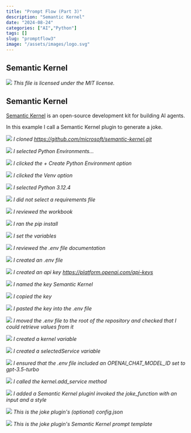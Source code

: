 ```yaml
---
title: "Prompt Flow (Part 3)"
description: "Semantic Kernel"
date: "2024-08-24"
categories: ["AI","Python"]
tags: []
slug: "promptflow3"
image: "/assets/images/logo.svg"
---
```


## Semantic Kernel

![](/assets/images/promptflow3/logo.svg)
*This file is licensed under the MIT license.*


## Semantic Kernel

[Semantic Kernel](https://learn.microsoft.com/en-us/semantic-kernel/overview/) is an open-source development kit for building AI agents.

In this example I call a Semantic Kernel plugin to generate a joke.

![](/assets/images/promptflow3/screenshot-2024-08-24-at-8.31.26am-1000x596.png)
*I cloned https://github.com/microsoft/semantic-kernel.git*

![](/assets/images/promptflow3/screenshot-2024-08-24-at-8.37.04am-1831x1057.png)
*I selected Python Environments...*

![](/assets/images/promptflow3/screenshot-2024-08-24-at-8.37.43am-1831x376.png)
*I clicked the + Create Python Environment option*

![](/assets/images/promptflow3/screenshot-2024-08-24-at-8.38.13am-1831x222.png)
*I clicked the Venv option*

![](/assets/images/promptflow3/screenshot-2024-08-24-at-8.38.34am-1831x229.png)
*I selected Python 3.12.4*

![](/assets/images/promptflow3/screenshot-2024-08-24-at-8.39.19am-1831x309.png)
*I did not select a requirements file*

![](/assets/images/promptflow3/screenshot-2024-08-24-at-8.41.57am-1831x1057.png)
*I reviewed the workbook*

![](/assets/images/promptflow3/screenshot-2024-08-24-at-8.42.59am-1831x589.png)
*I ran the pip install*

![](/assets/images/promptflow3/screenshot-2024-08-24-at-8.43.51am-1831x480.png)
*I set the variables*

![](/assets/images/promptflow3/screenshot-2024-08-24-at-8.46.51am-1831x935.png)
*I reviewed the .env file documentation*

![](/assets/images/promptflow3/screenshot-2024-08-24-at-8.47.56am-1831x498.png)
*I created an .env file*

![](/assets/images/promptflow3/screenshot-2024-08-24-at-8.52.33am-1831x1012.png)
*I created an api key https://platform.openai.com/api-keys*

![](/assets/images/promptflow3/screenshot-2024-08-24-at-8.53.43am-1831x950.png)
*I named the key Semantic Kernel*

![](/assets/images/promptflow3/screenshot-2024-08-24-at-8.54.32am-1831x1016.png)
*I copied the key*

![](/assets/images/promptflow3/screenshot-2024-08-24-at-8.55.12am-1754x732.png)
*I pasted the key into the .env file*

![](/assets/images/promptflow3/screenshot-2024-08-24-at-9.10.10am-1831x1057.png)
*I moved the .env file to the root of the repository and checked that I could retrieve values from it*

![](/assets/images/promptflow3/screenshot-2024-08-24-at-8.57.03am-1831x288.png)
*I created a kernel variable*

![](/assets/images/promptflow3/screenshot-2024-08-24-at-8.57.52am-1831x650.png)
*I created a selectedService variable*

![](/assets/images/promptflow3/screenshot-2024-08-24-at-9.26.53am-1831x320.png)
*I ensured that the .env file included an OPENAI_CHAT_MODEL_ID set to gpt-3.5-turbo*

![](/assets/images/promptflow3/screenshot-2024-08-24-at-9.23.22am-1831x838.png)
*I called the kernel.add_service method*

![](/assets/images/promptflow3/screenshot-2024-08-24-at-9.28.25am-1831x622.png)
*I added a Semantic Kernel pluginI invoked the joke_function with an input and a style*

![](/assets/images/promptflow3/screenshot-2024-08-24-at-9.30.37am-1831x916.png)
*This is the joke plugin's (optional) config.json*

![](/assets/images/promptflow3/screenshot-2024-08-24-at-9.30.46am-1831x916.png)
*This is the joke plugin's Semantic Kernel prompt template*